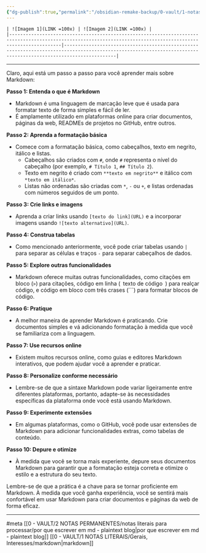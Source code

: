 ```yaml
---
{"dg-publish":true,"permalink":"/obsidian-remake-backup/0-vault/1-notas-literais/meta-notas/tabelas-markdown/","tags":["meta"],"dgHomeLink":true,"dgShowLocalGraph":true,"dgShowFileTree":true,"dgEnableSearch":true,"noteIcon":""}
---
```



```
| ![Imagem 1](LINK =100x) | ![Imagem 2](LINK =100x) |
|---------------------------------------------------------------------------------------------------------------------------------------------------------------|---------------------------------------------------------------------------------------------------------------------------------------------------------------|
```

---

Claro, aqui está um passo a passo para você aprender mais sobre Markdown:

**Passo 1: Entenda o que é Markdown**
- Markdown é uma linguagem de marcação leve que é usada para formatar texto de forma simples e fácil de ler.
- É amplamente utilizado em plataformas online para criar documentos, páginas da web, READMEs de projetos no GitHub, entre outros.

**Passo 2: Aprenda a formatação básica**
- Comece com a formatação básica, como cabeçalhos, texto em negrito, itálico e listas.
  - Cabeçalhos são criados com `#`, onde `#` representa o nível do cabeçalho (por exemplo, `# Título 1`, `## Título 2`).
  - Texto em negrito é criado com `**texto em negrito**` e itálico com `*texto em itálico*`.
  - Listas não ordenadas são criadas com `*`, `-` ou `+`, e listas ordenadas com números seguidos de um ponto.

**Passo 3: Crie links e imagens**
- Aprenda a criar links usando `[texto do link](URL)` e a incorporar imagens usando `![texto alternativo](URL)`.

**Passo 4: Construa tabelas**
- Como mencionado anteriormente, você pode criar tabelas usando `|` para separar as células e traços `-` para separar cabeçalhos de dados.

**Passo 5: Explore outras funcionalidades**
- Markdown oferece muitas outras funcionalidades, como citações em bloco (`>`) para citações, código em linha (` `texto de código` `) para realçar código, e código em bloco com três crases (\`\`\`) para formatar blocos de código.

**Passo 6: Pratique**
- A melhor maneira de aprender Markdown é praticando. Crie documentos simples e vá adicionando formatação à medida que você se familiariza com a linguagem.

**Passo 7: Use recursos online**
- Existem muitos recursos online, como guias e editores Markdown interativos, que podem ajudar você a aprender e praticar.

**Passo 8: Personalize conforme necessário**
- Lembre-se de que a sintaxe Markdown pode variar ligeiramente entre diferentes plataformas, portanto, adapte-se às necessidades específicas da plataforma onde você está usando Markdown.

**Passo 9: Experimente extensões**
- Em algumas plataformas, como o GitHub, você pode usar extensões de Markdown para adicionar funcionalidades extras, como tabelas de conteúdo.

**Passo 10: Depure e otimize**
- À medida que você se torna mais experiente, depure seus documentos Markdown para garantir que a formatação esteja correta e otimize o estilo e a estrutura do seu texto.

Lembre-se de que a prática é a chave para se tornar proficiente em Markdown. À medida que você ganha experiência, você se sentirá mais confortável em usar Markdown para criar documentos e páginas da web de forma eficaz.

---

#meta 
[[0 - VAULT/2 NOTAS PERMANENTES/notas literais para processar/por que escrever em md - plaintext blog\|por que escrever em md - plaintext blog]]
[[0 - VAULT/1 NOTAS LITERAIS/Gerais, Interesses/markdown\|markdown]]